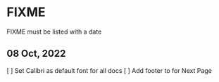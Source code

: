 # FIXME

FIXME must be listed with a date

## 08 Oct, 2022
[ ] Set Calibri as default font for all docs
[ ] Add footer to for Next Page
